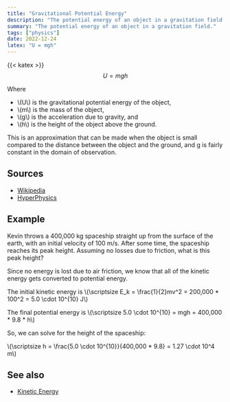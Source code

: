 ```yaml
---
title: "Gravitational Potential Energy"
description: "The potential energy of an object in a gravitation field."
summary: "The potential energy of an object in a gravitation field."
tags: ["physics"]
date: 2022-12-24
latex: "U = mgh"
---
```


{{< katex >}}
$$ U = mgh $$

Where
* \\(U\\) is the gravitational potential energy of the object,
* \\(m\\) is the mass of the object,
* \\(g\\) is the acceleration due to gravity, and
* \\(h\\) is the height of the object above the ground.

This is an approximation that can be made when the object is small compared to the distance between the object and the ground, and g is fairly constant in the domain of observation.

## Sources
- [Wikipedia](https://en.wikipedia.org/wiki/Potential_energy#Local_approximation)
- [HyperPhysics](http://hyperphysics.phy-astr.gsu.edu/hbase/gpot.html)

## Example
Kevin throws a 400,000 kg spaceship straight up from the surface of the earth, with an initial velocity of 100 m/s. After some time, the spaceship reaches its peak height. Assuming no losses due to friction, what is this peak height?

Since no energy is lost due to air friction, we know that all of the kinetic energy gets converted to potential energy.

The initial kinetic energy is \\(\scriptsize E_k = \frac{1}{2}mv^2 = 200,000 * 100^2 = 5.0 \cdot 10^{10} J\\)

The final potential energy is \\(\scriptsize 5.0 \cdot 10^{10} = mgh = 400,000 * 9.8 * h\\)

So, we can solve for the height of the spaceship:

\\(\scriptsize h = \frac{5.0 \cdot 10^{10}}{400,000 * 9.8} = 1.27 \cdot 10^4 m\\)

## See also
- [Kinetic Energy](/formulas/kinetic-energy/)
